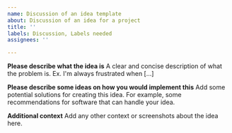 ```yaml
---
name: Discussion of an idea template
about: Discussion of an idea for a project
title: ''
labels: Discussion, Labels needed
assignees: ''

---
```


**Please describe what the idea is**
A clear and concise description of what the problem is. Ex. I'm always frustrated when [...]

**Please describe some ideas on how you would implement this**
Add some potential solutions for creating this idea. For example, some recommendations for software that can handle your idea.

**Additional context**
Add any other context or screenshots about the idea here.
